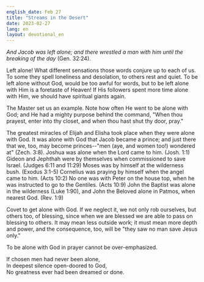```yaml
---
english_date: Feb 27
title: "Streams in the Desert"
date: 2023-02-27
lang: en
layout: devotional_en
---
```





<p><em>And Jacob was left alone; and there wrestled a man with him until the breaking of the day</em> (Gen. 32:24).

</p>

<p>Left alone! What different sensations those words conjure up to each of us. To some they spell loneliness and desolation, to others rest and quiet. To be left alone without God, would be too awful for words, but to be left alone with Him is a foretaste of Heaven! If His followers spent more time alone with Him, we should have spiritual giants again.

</p>

<p>The Master set us an example. Note how often He went to be alone with God; and He had a mighty purpose behind the command, "When thou prayest, enter into thy closet, and when thou hast shut thy door, pray."

</p>

<p>The greatest miracles of Elijah and Elisha took place when they were alone with God. It was alone with God that Jacob became a prince; and just there that we, too, may become princes--"men (aye, and women too!) wondered at" (Zech. 3:8). Joshua was alone when the Lord came to him. (Josh. 1:1) Gideon and Jephthah were by themselves when commissioned to save Israel. (Judges 6:11 and 11:29) Moses was by himself at the wilderness bush. (Exodus 3:1-5) Cornelius was praying by himself when the angel came to him. (Acts 10:2) No one was with Peter on the house top, when he was instructed to go to the Gentiles. (Acts 10:9) John the Baptist was alone in the wilderness (Luke 1:90), and John the Beloved alone in Patmos, when nearest God. (Rev. 1:9)

</p>

<p>Covet to get alone with God. If we neglect it, we not only rob ourselves, but others too, of blessing, since when we are blessed we are able to pass on blessing to others. It may mean less outside work; it must mean more depth and power, and the consequence, too, will be "they saw no man save Jesus only."

</p>

<p>To be alone with God in prayer cannot be over-emphasized.

</p>

<p>If chosen men had never been alone,<br/> In deepest silence open-doored to God,<br/> No greatness ever had been dreamed or done.

</p>

<p></p>